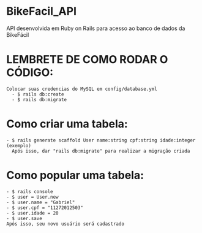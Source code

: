# BikeFacil_API
API desenvolvida em Ruby on Rails para acesso ao banco de dados da BikeFácil

# LEMBRETE DE COMO RODAR O CÓDIGO:
    Colocar suas credencias do MySQL em config/database.yml
      - $ rails db:create
      - $ rails db:migrate
    
# Como criar uma tabela:
    - $ rails generate scaffold User name:string cpf:string idade:integer (exemplo)
      Após isso, dar "rails db:migrate" para realizar a migração criada
    
# Como popular uma tabela:
    - $ rails console
    - $ user = User.new
    - $ user.name = "Gabriel"
    - $ user.cpf = "11272012503"
    - $ user.idade = 20
    - $ user.save
    Após isso, seu novo usuário será cadastrado  
